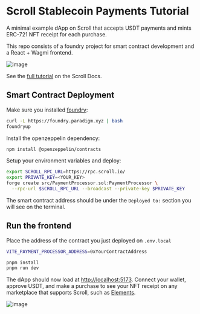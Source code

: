 # Scroll Stablecoin Payments Tutorial

A minimal example dApp on Scroll that accepts USDT payments and mints ERC-721 NFT receipt for each purchase.

This repo consists of a foundry project for smart contract development and a React + Wagmi frontend.

![image](https://github.com/user-attachments/assets/c573b1e8-a8ff-4590-8659-8cc5053e2611)


See the [full tutorial](#TODO) on the Scroll Docs.

## Smart Contract Deployment

Make sure you installed [foundry](https://getfoundry.sh/introduction/installation):

```bash
curl -L https://foundry.paradigm.xyz | bash
foundryup
```

Install the openzeppelin dependency:

```bash
npm install @openzeppelin/contracts
```

Setup your environment variables and deploy:

```bash
export SCROLL_RPC_URL=https://rpc.scroll.io/
export PRIVATE_KEY=<YOUR_KEY>
forge create src/PaymentProcessor.sol:PaymentProcessor \
  --rpc-url $SCROLL_RPC_URL --broadcast --private-key $PRIVATE_KEY
```

The smart contract address should be under the `Deployed to:` section you will see on the terminal.

## Run the frontend

Place the address of the contract you just deployed on `.env.local`

```bash
VITE_PAYMENT_PROCESSOR_ADDRESS=0xYourContractAddress
```

```bash
pnpm install
pnpm run dev
```

The dApp should now load at [http://localhost:5173](http://localhost:5173). Connect your wallet, approve USDT, and make a purchase to see your NFT receipt on any marketplace that supports Scroll, such as [Elements](https://element.market/ethereum).

![image](https://github.com/user-attachments/assets/1daaddf1-e380-42b3-af6e-fc5331410f5f)
